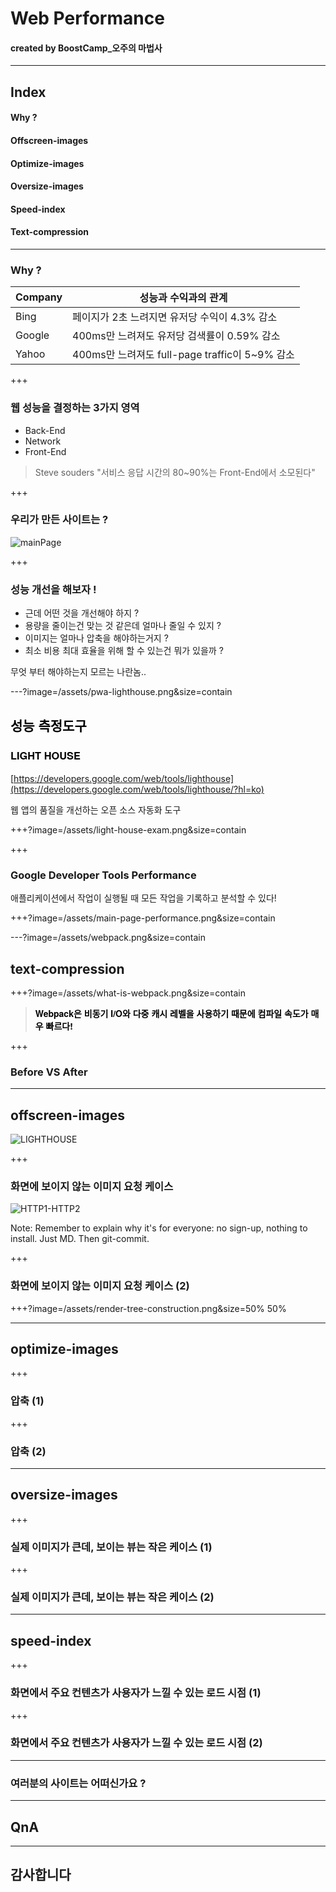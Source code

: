 # Web Performance

#### created by BoostCamp_오주의 마법사

---

## Index

#### Why ?
#### Offscreen-images
#### Optimize-images
#### Oversize-images
#### Speed-index
#### Text-compression

---

### Why ?

|Company|성능과 수익과의 관계|
|-------|---------------|
|Bing|페이지가 2초 느려지면 유저당 수익이 4.3% 감소|
|Google|400ms만 느려져도 유저당 검색률이 0.59% 감소|
|Yahoo|400ms만 느려져도 full-page traffic이 5~9% 감소|

<!-- Note:
Bing, Google, Yahoo와 같은 주요 검색 엔진에서 웹 사이트의 성능저하가 비즈니스에 얼마나 영향을 끼치는지에 대한 조사에 따르면, Web Performance는 웹 서비스 업체의 `수익과 직결`되기 때문에 성능을 최적화하여 속도를 개선하는 것이 굉장히 중요하다. -->

+++

### 웹 성능을 결정하는 3가지 영역

* Back-End
* Network
* Front-End

> Steve souders "서비스 응답 시간의 80~90%는 Front-End에서 소모된다"

+++

### 우리가 만든 사이트는 ?

![mainPage](/assets/main-page-performance.png)

+++ 

### 성능 개선을 해보자 !

* 근데 어떤 것을 개선해야 하지 ?
* 용량을 줄이는건 맞는 것 같은데 얼마나 줄일 수 있지 ?
* 이미지는 얼마나 압축을 해야하는거지 ?
* 최소 비용 최대 효율을 위해 할 수 있는건 뭐가 있을까 ?

무엇 부터 해야하는지 모르는 나란놈..

---?image=/assets/pwa-lighthouse.png&size=contain

<h2 style="font-family: Helvetica Neue; font-weight: bold; color:#000000">성능 측정도구</h2>
<h3 style="font-family: Helvetica Neue; font-weight: bold; color:#000000">LIGHT HOUSE</h3>

[https://developers.google.com/web/tools/lighthouse](https://developers.google.com/web/tools/lighthouse/?hl=ko)  

웹 앱의 품질을 개선하는 오픈 소스 자동화 도구

+++?image=/assets/light-house-exam.png&size=contain


+++

### Google Developer Tools Performance

애플리케이션에서 작업이 실행될 때 모든 작업을 기록하고 분석할 수 있다!

+++?image=/assets/main-page-performance.png&size=contain

---?image=/assets/webpack.png&size=contain

## text-compression

+++?image=/assets/what-is-webpack.png&size=contain

<blockquote>
<p style="font-family: Helvetica Neue; font-weight: bold; color:#000000">Webpack은 비동기 I/O와 다중 캐시 레벨을 사용하기 때문에 컴파일 속도가 매우 빠르다!</p>
</blockquote>

+++

### Before VS After



---

## offscreen-images

![LIGHTHOUSE](/assets/pwa-lighthouse.png)

+++

### 화면에 보이지 않는 이미지 요청 케이스
![HTTP1-HTTP2](/assets/http1-http2.png)

Note:
Remember to explain why it's for everyone: no sign-up, nothing to install.
Just MD. Then git-commit.

+++

### 화면에 보이지 않는 이미지 요청 케이스 (2)

+++?image=/assets/render-tree-construction.png&size=50% 50%

---

## optimize-images

+++

### 압축 (1)

+++

### 압축 (2)

---

## oversize-images

+++

### 실제 이미지가 큰데, 보이는 뷰는 작은 케이스 (1)

+++

### 실제 이미지가 큰데, 보이는 뷰는 작은 케이스 (2)

---

## speed-index

+++

### 화면에서 주요 컨텐츠가 사용자가 느낄 수 있는 로드 시점 (1)

+++

### 화면에서 주요 컨텐츠가 사용자가 느낄 수 있는 로드 시점 (2)

---

### 여러분의 사이트는 어떠신가요 ?

---

## QnA

---

## 감사합니다